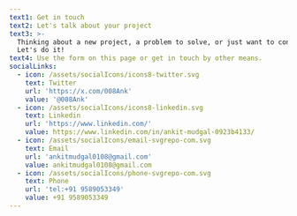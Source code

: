 ```yaml
---
text1: Get in touch
text2: Let's talk about your project
text3: >-
  Thinking about a new project, a problem to solve, or just want to connect?
  Let's do it!
text4: Use the form on this page or get in touch by other means.
socialLinks:
  - icon: /assets/socialIcons/icons8-twitter.svg
    text: Twitter
    url: 'https://x.com/008Ank'
    value: '@008Ank'
  - icon: /assets/socialIcons/icons8-linkedin.svg
    text: Linkedin
    url: 'https://www.linkedin.com/'
    value: https://www.linkedin.com/in/ankit-mudgal-0923b4133/
  - icon: /assets/socialIcons/email-svgrepo-com.svg
    text: Email
    url: 'ankitmudgal0108@gmail.com'
    value: ankitmudgal0108@gmail.com
  - icon: /assets/socialIcons/phone-svgrepo-com.svg
    text: Phone
    url: 'tel:+91 9589053349'
    value: +91 9589053349
---
```


